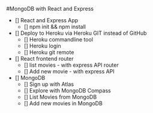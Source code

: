 #MongoDB with React and Express

* [] React and Express App
  * [] npm init && npm install
* [] Deploy to Heroku via Heroku GIT instead of GitHub
  * [] Heroku commandline tool
  * [] Heroku login
  * [] Heroku git remote
* [] React frontend router
  * [] list movies - with express API router
  * [] Add new movie - with express API
* [] MongoDB
  * [] Sign up with Atlas
  * [] Explore with MongoDB Compass
  * [] List Movies from MongoDB
  * [] Add new movies in MongoDB

